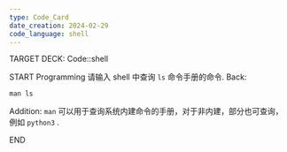 ```yaml
---
type: Code_Card
date_creation: 2024-02-29
code_language: shell
---
```


TARGET DECK: Code::shell

START
Programming
请输入 shell 中查询 `ls` 命令手册的命令.
Back: 
```shell
man ls
```
Addition:
`man` 可以用于查询系统内建命令的手册，对于非内建，部分也可查询，例如 `python3` .
<!--ID: 1709139967732-->
END